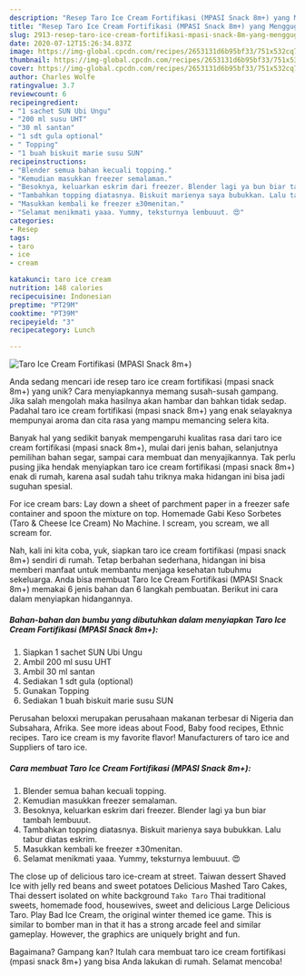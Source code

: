 ```yaml
---
description: "Resep Taro Ice Cream Fortifikasi (MPASI Snack 8m+) yang Menggugah Selera"
title: "Resep Taro Ice Cream Fortifikasi (MPASI Snack 8m+) yang Menggugah Selera"
slug: 2913-resep-taro-ice-cream-fortifikasi-mpasi-snack-8m-yang-menggugah-selera
date: 2020-07-12T15:26:34.837Z
image: https://img-global.cpcdn.com/recipes/2653131d6b95bf33/751x532cq70/taro-ice-cream-fortifikasi-mpasi-snack-8m-foto-resep-utama.jpg
thumbnail: https://img-global.cpcdn.com/recipes/2653131d6b95bf33/751x532cq70/taro-ice-cream-fortifikasi-mpasi-snack-8m-foto-resep-utama.jpg
cover: https://img-global.cpcdn.com/recipes/2653131d6b95bf33/751x532cq70/taro-ice-cream-fortifikasi-mpasi-snack-8m-foto-resep-utama.jpg
author: Charles Wolfe
ratingvalue: 3.7
reviewcount: 6
recipeingredient:
- "1 sachet SUN Ubi Ungu"
- "200 ml susu UHT"
- "30 ml santan"
- "1 sdt gula optional"
- " Topping"
- "1 buah biskuit marie susu SUN"
recipeinstructions:
- "Blender semua bahan kecuali topping."
- "Kemudian masukkan freezer semalaman."
- "Besoknya, keluarkan eskrim dari freezer. Blender lagi ya bun biar tambah lembuuut."
- "Tambahkan topping diatasnya. Biskuit marienya saya bubukkan. Lalu tabur diatas eskrim."
- "Masukkan kembali ke freezer ±30menitan."
- "Selamat menikmati yaaa. Yummy, teksturnya lembuuut. 😍"
categories:
- Resep
tags:
- taro
- ice
- cream

katakunci: taro ice cream 
nutrition: 148 calories
recipecuisine: Indonesian
preptime: "PT29M"
cooktime: "PT39M"
recipeyield: "3"
recipecategory: Lunch

---
```



![Taro Ice Cream Fortifikasi (MPASI Snack 8m+)](https://img-global.cpcdn.com/recipes/2653131d6b95bf33/751x532cq70/taro-ice-cream-fortifikasi-mpasi-snack-8m-foto-resep-utama.jpg)

Anda sedang mencari ide resep taro ice cream fortifikasi (mpasi snack 8m+) yang unik? Cara menyiapkannya memang susah-susah gampang. Jika salah mengolah maka hasilnya akan hambar dan bahkan tidak sedap. Padahal taro ice cream fortifikasi (mpasi snack 8m+) yang enak selayaknya mempunyai aroma dan cita rasa yang mampu memancing selera kita.

Banyak hal yang sedikit banyak mempengaruhi kualitas rasa dari taro ice cream fortifikasi (mpasi snack 8m+), mulai dari jenis bahan, selanjutnya pemilihan bahan segar, sampai cara membuat dan menyajikannya. Tak perlu pusing jika hendak menyiapkan taro ice cream fortifikasi (mpasi snack 8m+) enak di rumah, karena asal sudah tahu triknya maka hidangan ini bisa jadi suguhan spesial.

For ice cream bars: Lay down a sheet of parchment paper in a freezer safe container and spoon the mixture on top. Homemade Gabi Keso Sorbetes (Taro &amp; Cheese Ice Cream) No Machine. I scream, you scream, we all scream for.


Nah, kali ini kita coba, yuk, siapkan taro ice cream fortifikasi (mpasi snack 8m+) sendiri di rumah. Tetap berbahan sederhana, hidangan ini bisa memberi manfaat untuk membantu menjaga kesehatan tubuhmu sekeluarga. Anda bisa membuat Taro Ice Cream Fortifikasi (MPASI Snack 8m+) memakai 6 jenis bahan dan 6 langkah pembuatan. Berikut ini cara dalam menyiapkan hidangannya.

<!--inarticleads1-->

##### Bahan-bahan dan bumbu yang dibutuhkan dalam menyiapkan Taro Ice Cream Fortifikasi (MPASI Snack 8m+):

1. Siapkan 1 sachet SUN Ubi Ungu
1. Ambil 200 ml susu UHT
1. Ambil 30 ml santan
1. Sediakan 1 sdt gula (optional)
1. Gunakan  Topping
1. Sediakan 1 buah biskuit marie susu SUN


Perusahan beloxxi merupakan perusahaan makanan terbesar di Nigeria dan Subsahara, Afrika. See more ideas about Food, Baby food recipes, Ethnic recipes. Taro ice cream is my favorite flavor! Manufacturers of taro ice and Suppliers of taro ice. 

<!--inarticleads2-->

##### Cara membuat Taro Ice Cream Fortifikasi (MPASI Snack 8m+):

1. Blender semua bahan kecuali topping.
1. Kemudian masukkan freezer semalaman.
1. Besoknya, keluarkan eskrim dari freezer. Blender lagi ya bun biar tambah lembuuut.
1. Tambahkan topping diatasnya. Biskuit marienya saya bubukkan. Lalu tabur diatas eskrim.
1. Masukkan kembali ke freezer ±30menitan.
1. Selamat menikmati yaaa. Yummy, teksturnya lembuuut. 😍


The close up of delicious taro ice-cream at street. Taiwan dessert Shaved Ice with jelly red beans and sweet potatoes Delicious Mashed Taro Cakes, Thai dessert isolated on white background `Tako Taro` Thai traditional sweets, homemade food, housewives, sweet and delicious Large Delicious Taro. Play Bad Ice Cream, the original winter themed ice game. This is similar to bomber man in that it has a strong arcade feel and similar gameplay. However, the graphics are uniquely bright and fun. 

Bagaimana? Gampang kan? Itulah cara membuat taro ice cream fortifikasi (mpasi snack 8m+) yang bisa Anda lakukan di rumah. Selamat mencoba!
